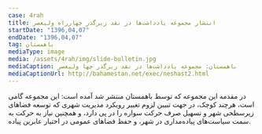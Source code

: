 ```yaml
---
case: 4rah
title: انتشار مجموعه یادداشت‌‌ها در نقد زیرگذر چهارراه ولیعصر
startDate: "1396,04,07"
endDate: "1396,04,07"
tag: باهمستان
mediaType: image
media: /assets/4rah/img/slide-bulletin.jpg
mediaCaption: باهمستان: مجموعه یادداشت‌ها در نقد زیرگذر چها ولیعصر
mediaCaptionUrl: http://bahamestan.net/exec/neshast2.html
---
```

در مقدمه این مجموعه که توسط باهمستان منتشر شد آمده است: این مجموعه گامی است، هرچند کوچک، در جهت تبیین لزوم تغییر رویکرد مدیریت شهری که توسعه فضاهای زیرسطحی شهر و تسهیل صرف حرکت سواره را در پی دارد، و همچنین نیاز به حرکت به سمت سیاست‌های پیاده‌مداری در شهر، و حفظ فضاهای عمومی در اختیار عابرین پیاده.
